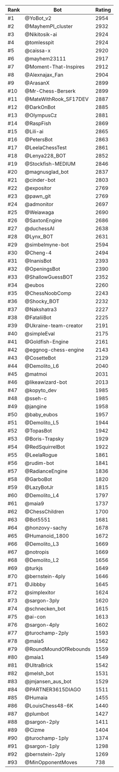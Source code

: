 Rank|Bot|Rating
---|---|---
#1|@YoBot_v2|2954
#2|@MayhemPI_cluster|2932
#3|@Nikitosik-ai|2924
#4|@tomlesspit|2924
#5|@caissa-x|2920
#6|@mayhem23111|2917
#7|@Moment-That-Inspires|2912
#8|@Alexnajax_Fan|2904
#9|@ArasanX|2899
#10|@Mr-Chess-Berserk|2899
#11|@MateWithRook_SF17DEV|2887
#12|@DarkOnBot|2885
#13|@OlympusCz|2881
#14|@RaspFish|2869
#15|@Lili-ai|2865
#16|@PetersBot|2863
#17|@LeelaChessTest|2861
#18|@Lenya228_BOT|2852
#19|@Stockfish-MEDIUM|2846
#20|@magnusglad_bot|2837
#21|@cinder-bot|2803
#22|@expositor|2769
#23|@pawn_git|2769
#24|@admonitor|2697
#25|@Weiawaga|2690
#26|@SaxtonEngine|2686
#27|@duchessAI|2638
#28|@Lynx_BOT|2631
#29|@simbelmyne-bot|2594
#30|@Cheng-4|2494
#31|@InanisBot|2393
#32|@OpeningsBot|2390
#33|@ShallowGuessBOT|2352
#34|@eubos|2260
#35|@ChessNoobComp|2243
#36|@Shocky_BOT|2232
#37|@Nakshatra3|2227
#38|@FataliiBot|2225
#39|@Ukraine-team-creator|2191
#40|@simpleEval|2175
#41|@Goldfish-Engine|2161
#42|@eggnog-chess-engine|2143
#43|@CosetteBot|2129
#44|@Demolito_L6|2040
#45|@matmoi|2031
#46|@likeawizard-bot|2013
#47|@kopyto_dev|1985
#48|@sseh-c|1985
#49|@jangine|1958
#50|@baby_eubos|1957
#51|@Demolito_L5|1944
#52|@TopasBot|1942
#53|@Boris-Trapsky|1929
#54|@RedSquirrelBot|1922
#55|@LeelaRogue|1861
#56|@rudim-bot|1841
#57|@RadianceEngine|1836
#58|@GarboBot|1820
#59|@LazyBotJr|1815
#60|@Demolito_L4|1797
#61|@maia9|1737
#62|@ChessChildren|1700
#63|@Bot5551|1681
#64|@honzovy-sachy|1678
#65|@Humanoid_1800|1672
#66|@Demolito_L3|1669
#67|@notropis|1669
#68|@Demolito_L2|1656
#69|@turkjs|1649
#70|@bernstein-4ply|1646
#71|@Jibbby|1645
#72|@simplexitor|1624
#73|@sargon-3ply|1620
#74|@schnecken_bot|1615
#75|@ai-con|1613
#76|@sargon-4ply|1602
#77|@turochamp-2ply|1593
#78|@maia5|1562
#79|@RoundMoundOfRebounds|1559
#80|@maia1|1549
#81|@UltraBrick|1542
#82|@melsh_bot|1531
#83|@jmjansen_aus_bot|1529
#84|@PARTNER3615DIAGO|1511
#85|@Humaia|1455
#86|@LouisChess48-6K|1440
#87|@plumbot|1427
#88|@sargon-2ply|1411
#89|@Cizme|1404
#90|@turochamp-1ply|1374
#91|@sargon-1ply|1298
#92|@bernstein-2ply|1269
#93|@MinOpponentMoves|738
